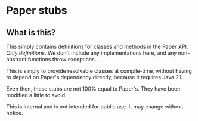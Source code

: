 # Paper stubs

## What is this?
This simply contains definitions for classes and methods in the Paper API. _Only definitions_. We don't include any implementations here, and any non-abstract functions throw exceptions.

This is simply to provide resolvable classes at compile-time, without having to depend on Paper's dependency directly, because it requires Java 21.

Even then, these stubs are not 100% equal to Paper's. They have been modified a little to avoid 

This is internal and is not intended for public use. It may change without notice.